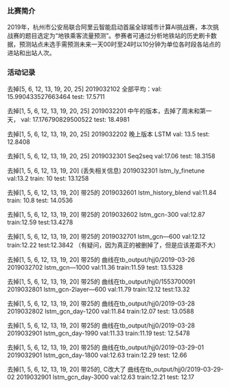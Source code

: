 ### 比赛简介
2019年，杭州市公安局联合阿里云智能启动首届全球城市计算AI挑战赛，本次挑战赛的题目选定为“地铁乘客流量预测”。参赛者可通过分析地铁站的历史刷卡数据，预测站点未选手需预测未来一天00时至24时以10分钟为单位各时段各站点的进站和出站人次。

### 活动记录
去掉[5, 6, 12, 13, 19, 20, 25]
2019032102 全部平均：val: 15.990433527663464  test: 17.5711 

去掉[1, 5, 6, 12, 13, 19, 20, 25]
2019032201 中午的版本，去掉了周末和第一天， val: 17.176790829500522 test: 18.4981

去掉[1, 5, 6, 12, 13, 19, 20, 25]
2019032202 晚上版本 LSTM val: 13.5 test: 12.8408

去掉[1, 5, 6, 12, 13, 19, 20, 25]
2019032301 Seq2seq val:17.06 test: 18.3158

去掉[1, 5, 6, 12, 13, 19, 20] 
(丢失相关信息)
2019032301 lstm_ly_finetune val:13.2 train: 10 test: 13.1258

去掉[1, 5, 6, 12, 13, 19, 20] 
带25的
2019032601 lstm_history_blend val:11.84 train: 10.8 test: 14.0536


去掉[1, 5, 6, 12, 13, 19, 20] 
带25的
2019032602 lstm_gcn-300 val:12.87 train:12.59 test:13.4278

去掉[1, 5, 6, 12, 13, 19, 20] 
带25的
2019032701 lstm_gcn—600 val:12.12 train:12.22 test:12.3842 （有疑问，因为真正的被删掉了，但是应该差距不大）


去掉[1, 5, 6, 12, 13, 19, 20] 
带25的
曲线在tb_output/hjj0/2019-03-26
2019032702 lstm_gcn—1000 val:11.36 train:11.59 test: 13.5328

去掉[1, 5, 6, 12, 13, 19, 20] 
带25的
曲线在tb_output/hjj0/1553700091
2019032801 lstm_gcn-2layer—600 val:11.79 train:12.12 test:13.32


去掉[1, 5, 6, 12, 13, 19, 20] 
带25的
曲线在tb_output/hjj0/2019-03-28
2019032802 lstm_gcn_day-1200 val:11.84 train:12.07 test: 13.0588


去掉[1, 5, 6, 12, 13, 19, 20] 
带25的
曲线在tb_output/hjj0/2019-03-28
2019032901 lstm_gcn_day-1990 val:11.33 train:11.19 test: 12.5478

去掉[1, 5, 6, 12, 13, 19, 20] 
带25的
曲线在tb_output/hjj0/2019-03-29-01
2019032901 lstm_gcn_day-1800 val:12.63 train:12.29 test: 12.66

去掉[1, 5, 6, 12, 13, 19, 20] 
带25的, C改大了
曲线在tb_output/hjj0/2019-03-29-02
2019032901 lstm_gcn_day-3000 val:12.63 train:12.21 test: 12.17


